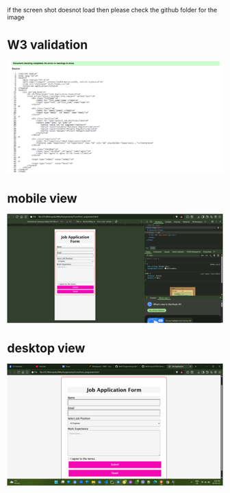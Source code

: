 if the screen shot doesnot load then please check the github folder for the image
# W3 validation
![validation](./Screenshot%202025-10-12%20210258.png)

# mobile view 
![mobile view](./mobileview.png)

# desktop view 
![desktop view](desktopview.png)
